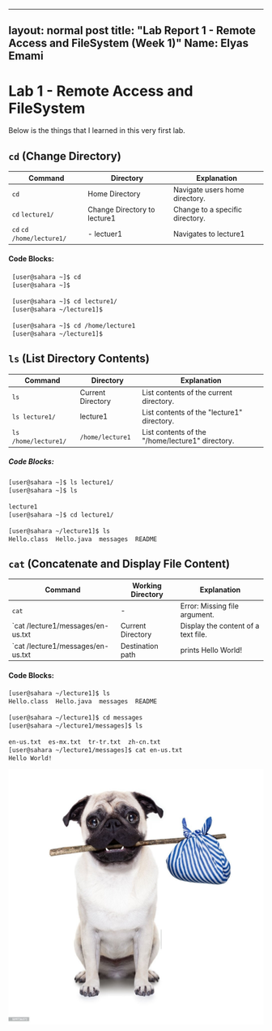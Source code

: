 
---
layout: normal post
title: "Lab Report 1 - Remote Access and FileSystem (Week 1)"
Name: Elyas Emami
---

# Lab 1 - Remote Access and FileSystem

Below is the things that I learned in this very first lab.

## `cd` (Change Directory)

| Command                                 | Directory | Explanation                                       |
|-----------------------------------------|-------------------|---------------------------------------------------|
| `cd`                                    | Home Directory    | Navigate users home directory.           |
| `cd`  `lecture1/`                        | Change Directory to lecture1 | Change to a specific directory.                  |
| `cd`  `cd /home/lecture1/`               | - lectuer1   | Navigates to lecture1               |

#### Code Blocks:
     [user@sahara ~]$ cd
     [user@sahara ~]$
      
     [user@sahara ~]$ cd lecture1/
     [user@sahara ~/lecture1]$ 

     [user@sahara ~]$ cd /home/lecture1
     [user@sahara ~/lecture1]$ 


## `ls` (List Directory Contents)

| Command                                 | Directory | Explanation                                       |
|-----------------------------------------|-------------------|---------------------------------------------------|
| `ls`                                    | Current Directory    | List contents of the current directory.           |
| `ls lecture1/`  | lecture1 | List contents of the "lecture1" directory.                  |
| `ls /home/lecture1/`  | `/home/lecture1`   | List contents of the "/home/lecture1" directory.               |

##### Code Blocks:
    [user@sahara ~]$ ls lecture1/
    [user@sahara ~]$ ls
    
    lecture1
    [user@sahara ~]$ cd lecture1/
    
    [user@sahara ~/lecture1]$ ls
    Hello.class  Hello.java  messages  README


## `cat` (Concatenate and Display File Content)

| Command                                 | Working Directory | Explanation                                       |
|-----------------------------------------|-------------------|---------------------------------------------------|
| `cat`                                  | -                 | Error: Missing file argument.                   |
| `cat /lecture1/messages/en-us.txt      | Current Directory | Display the content of a text file.              |
| `cat /lecture1/messages/en-us.txt      | Destination path  | prints Hello World!                               |

#### Code Blocks:
    [user@sahara ~/lecture1]$ ls
    Hello.class  Hello.java  messages  README
  
    [user@sahara ~/lecture1]$ cd messages
    [user@sahara ~/lecture1/messages]$ ls
  
    en-us.txt  es-mx.txt  tr-tr.txt  zh-cn.txt
    [user@sahara ~/lecture1/messages]$ cat en-us.txt
    Hello World!


![Doggy](doggy.jpg)










    




